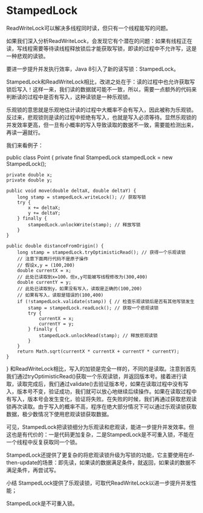 # StampedLock

ReadWriteLock可以解决多线程同时读，但只有一个线程能写的问题。

如果我们深入分析ReadWriteLock，会发现它有个潜在的问题：如果有线程正在读，写线程需要等待读线程释放锁后才能获取写锁，即读的过程中不允许写，这是一种悲观的读锁。

要进一步提升并发执行效率，Java 8引入了新的读写锁：StampedLock。

StampedLock和ReadWriteLock相比，改进之处在于：读的过程中也允许获取写锁后写入！这样一来，我们读的数据就可能不一致，所以，需要一点额外的代码来判断读的过程中是否有写入，这种读锁是一种乐观锁。

乐观锁的意思就是乐观地估计读的过程中大概率不会有写入，因此被称为乐观锁。反过来，悲观锁则是读的过程中拒绝有写入，也就是写入必须等待。显然乐观锁的并发效率更高，但一旦有小概率的写入导致读取的数据不一致，需要能检测出来，再读一遍就行。

我们来看例子：

public class Point {
    private final StampedLock stampedLock = new StampedLock();

    private double x;
    private double y;

    public void move(double deltaX, double deltaY) {
        long stamp = stampedLock.writeLock(); // 获取写锁
        try {
            x += deltaX;
            y += deltaY;
        } finally {
            stampedLock.unlockWrite(stamp); // 释放写锁
        }
    }

    public double distanceFromOrigin() {
        long stamp = stampedLock.tryOptimisticRead(); // 获得一个乐观读锁
        // 注意下面两行代码不是原子操作
        // 假设x,y = (100,200)
        double currentX = x;
        // 此处已读取到x=100，但x,y可能被写线程修改为(300,400)
        double currentY = y;
        // 此处已读取到y，如果没有写入，读取是正确的(100,200)
        // 如果有写入，读取是错误的(100,400)
        if (!stampedLock.validate(stamp)) { // 检查乐观读锁后是否有其他写锁发生
            stamp = stampedLock.readLock(); // 获取一个悲观读锁
            try {
                currentX = x;
                currentY = y;
            } finally {
                stampedLock.unlockRead(stamp); // 释放悲观读锁
            }
        }
        return Math.sqrt(currentX * currentX + currentY * currentY);
    }
}
和ReadWriteLock相比，写入的加锁是完全一样的，不同的是读取。注意到首先我们通过tryOptimisticRead()获取一个乐观读锁，并返回版本号。接着进行读取，读取完成后，我们通过validate()去验证版本号，如果在读取过程中没有写入，版本号不变，验证成功，我们就可以放心地继续后续操作。如果在读取过程中有写入，版本号会发生变化，验证将失败。在失败的时候，我们再通过获取悲观读锁再次读取。由于写入的概率不高，程序在绝大部分情况下可以通过乐观读锁获取数据，极少数情况下使用悲观读锁获取数据。

可见，StampedLock把读锁细分为乐观读和悲观读，能进一步提升并发效率。但这也是有代价的：一是代码更加复杂，二是StampedLock是不可重入锁，不能在一个线程中反复获取同一个锁。

StampedLock还提供了更复杂的将悲观读锁升级为写锁的功能，它主要使用在if-then-update的场景：即先读，如果读的数据满足条件，就返回，如果读的数据不满足条件，再尝试写。

小结
StampedLock提供了乐观读锁，可取代ReadWriteLock以进一步提升并发性能；

StampedLock是不可重入锁。